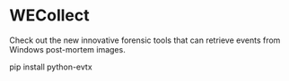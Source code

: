 # WECollect
Check out the new innovative forensic tools that can retrieve events from Windows post-mortem images.


pip install python-evtx